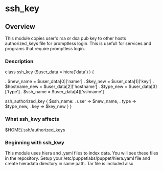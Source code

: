 # ssh_key



## Overview

This module copies user's rsa or dsa pub key to other hosts authorized_keys file for promptless login.
This is usefull for services and programs that require promptless login.

### Description
 
 class ssh_key ($user_data = hiera('data') ) {

  . $new_name = $user_data[0]['name']
  . $key_new = $user_data[1]['key']
  . $hostname_new = $user_data[2]['hostname']
  . $type_new = $user_data[3]['type']
  . $ssh_name = $user_data[4]['sshname']

ssh_authorized_key { $ssh_name:
  . user => $new_name,
  . type => $type_new,
  . key => $key_new
 }
}

### What ssh_kwy affects

$HOME/.ssh/authorized_keys



### Beginning with ssh_kwy

This module uses hiera and .yaml files to index data. You will see these files in the repository. Setup
your /etc/puppetlabs/puppet/hiera.yaml file and create hieradata directory in same path. Tar file is 
included also 


